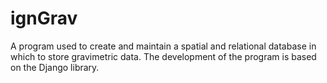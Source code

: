 # ignGrav
A program used to create and maintain a spatial and relational database in which to store gravimetric data. The development of the program is based on the Django library.
